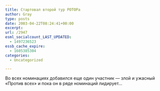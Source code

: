 ```yaml
---
title: Стартовал второй тур РОТОРа
author: Gray
type: posts
date: 2003-04-22T08:24:41+00:00
excerpt:
url: /2947
esml_socialcount_LAST_UPDATED:
  - 1497236523
essb_cache_expire:
  - 1605385304
categories:
  - Uncategorized

---
```








Во всех номинациях добавился еще один участник &#8212; злой и ужасный &#171;Против всех&#187; и пока он в ряде номинаций лидирует&#8230;